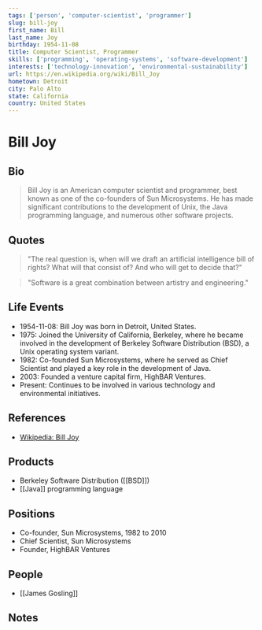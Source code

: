 ```yaml
---
tags: ['person', 'computer-scientist', 'programmer']
slug: bill-joy
first_name: Bill
last_name: Joy
birthday: 1954-11-08
title: Computer Scientist, Programmer
skills: ['programming', 'operating-systems', 'software-development']
interests: ['technology-innovation', 'environmental-sustainability']
url: https://en.wikipedia.org/wiki/Bill_Joy
hometown: Detroit
city: Palo Alto
state: California
country: United States
---
```


# Bill Joy

## Bio

> Bill Joy is an American computer scientist and programmer, best known as one of the co-founders of Sun Microsystems. He has made significant contributions to the development of Unix, the Java programming language, and numerous other software projects.

## Quotes

> "The real question is, when will we draft an artificial intelligence bill of rights? What will that consist of? And who will get to decide that?" 

> "Software is a great combination between artistry and engineering."

## Life Events

- 1954-11-08: Bill Joy was born in Detroit, United States.
- 1975: Joined the University of California, Berkeley, where he became involved in the development of Berkeley Software Distribution (BSD), a Unix operating system variant.
- 1982: Co-founded Sun Microsystems, where he served as Chief Scientist and played a key role in the development of Java.
- 2003: Founded a venture capital firm, HighBAR Ventures.
- Present: Continues to be involved in various technology and environmental initiatives.

## References

- [Wikipedia: Bill Joy](https://en.wikipedia.org/wiki/Bill_Joy)

## Products

- Berkeley Software Distribution ([[BSD]])
- [[Java]] programming language

## Positions

- Co-founder, Sun Microsystems, 1982 to 2010
- Chief Scientist, Sun Microsystems
- Founder, HighBAR Ventures

## People

- [[James Gosling]]

## Notes






